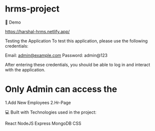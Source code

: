 # hrms-project

🚀 Demo

https://harshal-hrms.netlify.app/

Testing the Application
To test this application, please use the following credentials:

Email: admin@example.com
Password: admin@123

After entering these credentials, you should be able to log in and interact with the application.
# Only Admin can access the
1.Add New Employees
2.Hr-Page

💻 Built with
Technologies used in the project:

React
NodeJS
Express
MongoDB
CSS


